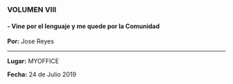 ### VOLUMEN VIII
#### - Vine por el lenguaje y me quede por la Comunidad
__Por:__ Jose Reyes

----------------------------
__Lugar:__ MYOFFICE

__Fecha:__ 24 de Julio 2019
